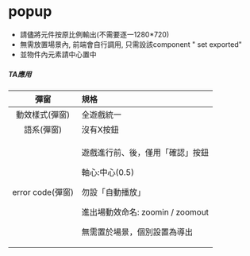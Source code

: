 # popup

* 請儘將元件按原比例輸出\(不需要逐一1280\*720\)
* 無需放置場景內, 前端會自行調用, 只需設該component " set exported"
* 並物件內元素請中心置中

##### TA應用

<table>
  <thead>
    <tr>
      <th style="text-align:center">&#x5F48;&#x7A97;</th>
      <th style="text-align:left">&#x898F;&#x683C;</th>
    </tr>
  </thead>
  <tbody>
    <tr>
      <td style="text-align:center">&#x52D5;&#x6548;&#x6A23;&#x5F0F;(&#x5F48;&#x7A97;)</td>
      <td style="text-align:left">&#x5168;&#x904A;&#x6232;&#x7D71;&#x4E00;</td>
    </tr>
    <tr>
      <td style="text-align:center">&#x8A9E;&#x7CFB;(&#x5F48;&#x7A97;)</td>
      <td style="text-align:left">&#x6C92;&#x6709;X&#x6309;&#x9215;</td>
    </tr>
    <tr>
      <td style="text-align:center">error code(&#x5F48;&#x7A97;)</td>
      <td style="text-align:left">
        <p>&#x904A;&#x6232;&#x9032;&#x884C;&#x524D;&#x3001;&#x5F8C;&#xFF0C;&#x50C5;&#x7528;&#x300C;&#x78BA;&#x8A8D;&#x300D;&#x6309;&#x9215;</p>
        <p>&#x8EF8;&#x5FC3;:&#x4E2D;&#x5FC3;(0.5)</p>
        <p>&#x52FF;&#x8A2D;&#x300C;&#x81EA;&#x52D5;&#x64AD;&#x653E;&#x300D;</p>
        <p>&#x9032;&#x51FA;&#x5834;&#x52D5;&#x6548;&#x547D;&#x540D;: zoomin / zoomout</p>
        <p>&#x7121;&#x9700;&#x7F6E;&#x65BC;&#x5834;&#x666F;&#xFF0C;&#x500B;&#x5225;&#x8A2D;&#x7F6E;&#x70BA;&#x5C0E;&#x51FA;</p>
      </td>
    </tr>
  </tbody>
</table>